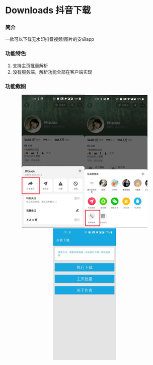 # Downloads 抖音下载

### 简介

一款可以下载无水印抖音视频/图片的安卓app

### 功能特色

1. 支持主页批量解析
2. 没有服务端，解析功能全部在客户端实现

### 功能截图

<center class="half">
     <img src="./screenshots/1.jpeg" width="200"/><img src="./screenshots/2.jpeg" width="200"/><img src="./screenshots/3.jpeg" width="200"/>
</center>
